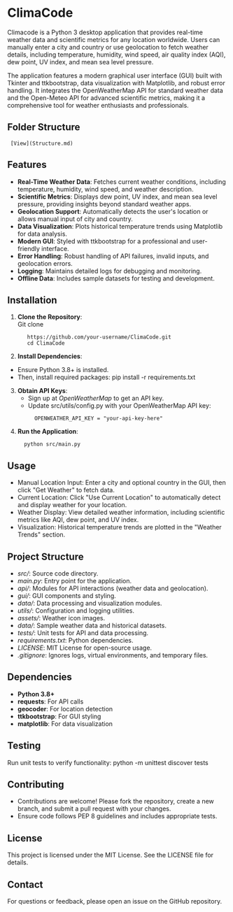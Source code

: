 # ClimaCode

Climacode is a Python 3 desktop application that provides real-time weather data and scientific metrics for any location worldwide. Users can manually enter a city and country or use geolocation to fetch weather details, including temperature, humidity, wind speed, air quality index (AQI), dew point, UV index, and mean sea level pressure. 

The application features a modern graphical user interface (GUI) built with Tkinter and ttkbootstrap, data visualization with Matplotlib, and robust error handling. It integrates the OpenWeatherMap API for standard weather data and the Open-Meteo API for advanced scientific metrics, making it a comprehensive tool for weather enthusiasts and professionals.  
## Folder Structure   
     [View](Structure.md)
## Features
- **Real-Time Weather Data**: Fetches current weather conditions, including temperature, humidity, wind speed, and weather description.
- **Scientific Metrics**: Displays dew point, UV index, and mean sea level pressure, providing insights beyond standard weather apps.
- **Geolocation Support**: Automatically detects the user's location or allows manual input of city and country.
- **Data Visualization**: Plots historical temperature trends using Matplotlib for data analysis.
- **Modern GUI**: Styled with ttkbootstrap for a professional and user-friendly interface.
- **Error Handling**: Robust handling of API failures, invalid inputs, and geolocation errors.
- **Logging**: Maintains detailed logs for debugging and monitoring.
- **Offline Data**: Includes sample datasets for testing and development.

## Installation
1. **Clone the Repository**:  
      Git clone
   ```
      https://github.com/your-username/ClimaCode.git
      cd ClimaCode
3. **Install Dependencies**:
 - Ensure Python 3.8+ is installed.
 - Then, install required packages:
        pip install -r requirements.txt
3. **Obtain API Keys**:
   - Sign up at *OpenWeatherMap* to get an API key.
   - Update src/utils/config.py with your OpenWeatherMap API key:
     ```
       OPENWEATHER_API_KEY = "your-api-key-here"
4. **Run the Application**: 
     ```
       python src/main.py
## Usage
- Manual Location Input: Enter a city and optional country in the GUI, then click "Get Weather" to fetch data.
- Current Location: Click "Use Current Location" to automatically detect and display weather for your location.
- Weather Display: View detailed weather information, including scientific metrics like AQI, dew point, and UV index.
- Visualization: Historical temperature trends are plotted in the "Weather Trends" section.
## Project Structure
- *src/*: Source code directory.
- *main.py*: Entry point for the application.
- *api/*: Modules for API interactions (weather data and geolocation).
- *gui/*: GUI components and styling.
- *data/*: Data processing and visualization modules.
- *utils/*: Configuration and logging utilities.
- *assets/*: Weather icon images.
- *data/*: Sample weather data and historical datasets.
- *tests/*: Unit tests for API and data processing.
- *requirements.txt*: Python dependencies.
- *LICENSE*: MIT License for open-source usage.
- *.gitignore*: Ignores logs, virtual environments, and temporary files.
## Dependencies
- **Python 3.8+**
- **requests**: For API calls
- **geocoder**: For location detection
- **ttkbootstrap**: For GUI styling
- **matplotlib**: For data visualization
## Testing
Run unit tests to verify functionality:
python -m unittest discover tests
## Contributing
- Contributions are welcome! Please fork the repository, create a new branch, and submit a pull request with your changes.
- Ensure code follows PEP 8 guidelines and includes appropriate tests.
## License
This project is licensed under the MIT License. See the LICENSE file for details.
## Contact
For questions or feedback, please open an issue on the GitHub repository.
